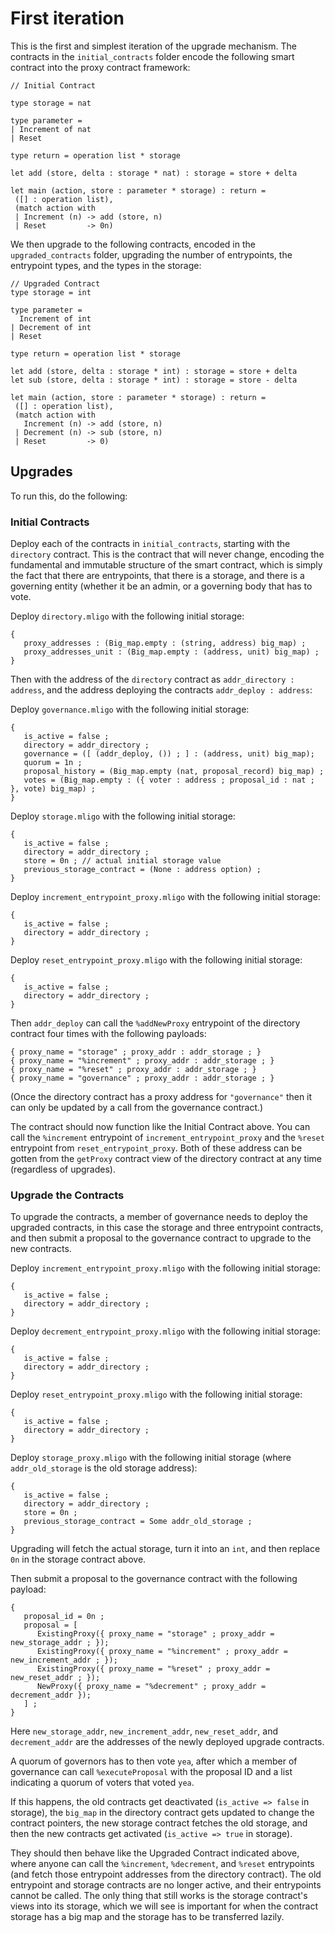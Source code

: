 # First iteration 

This is the first and simplest iteration of the upgrade mechanism. The contracts in the `initial_contracts` folder encode the following smart contract into the proxy contract framework: 

```
// Initial Contract

type storage = nat

type parameter =
| Increment of nat
| Reset

type return = operation list * storage

let add (store, delta : storage * nat) : storage = store + delta

let main (action, store : parameter * storage) : return =
 ([] : operation list), 
 (match action with
 | Increment (n) -> add (store, n)
 | Reset         -> 0n)
```

We then upgrade to the following contracts, encoded in the `upgraded_contracts` folder, upgrading the number of entrypoints, the entrypoint types, and the types in the storage:

```
// Upgraded Contract
type storage = int

type parameter =
  Increment of int
| Decrement of int
| Reset

type return = operation list * storage

let add (store, delta : storage * int) : storage = store + delta
let sub (store, delta : storage * int) : storage = store - delta
   
let main (action, store : parameter * storage) : return =
 ([] : operation list),
 (match action with
   Increment (n) -> add (store, n)
 | Decrement (n) -> sub (store, n)
 | Reset         -> 0)
 ```

## Upgrades 

To run this, do the following:

### Initial Contracts 

Deploy each of the contracts in `initial_contracts`, starting with the `directory` contract. This is the contract that will never change, encoding the fundamental and immutable structure of the smart contract, which is simply the fact that there are entrypoints, that there is a storage, and there is a governing entity (whether it be an admin, or a governing body that has to vote.

Deploy `directory.mligo` with the following initial storage:
```
{
   proxy_addresses : (Big_map.empty : (string, address) big_map) ;
   proxy_addresses_unit : (Big_map.empty : (address, unit) big_map) ; 
}
```

Then with the address of the `directory` contract as `addr_directory : address`, and the address deploying the contracts `addr_deploy : address`:

Deploy `governance.mligo` with the following initial storage:
```
{
   is_active = false ;
   directory = addr_directory ; 
   governance = ([ (addr_deploy, ()) ; ] : (address, unit) big_map);
   quorum = 1n ; 
   proposal_history = (Big_map.empty (nat, proposal_record) big_map) ; 
   votes = (Big_map.empty : ({ voter : address ; proposal_id : nat ; }, vote) big_map) ;
}
```

Deploy `storage.mligo` with the following initial storage:
```
{
   is_active = false ;
   directory = addr_directory ;
   store = 0n ; // actual initial storage value  
   previous_storage_contract = (None : address option) ;
}
```

Deploy `increment_entrypoint_proxy.mligo` with the following initial storage:
```
{
   is_active = false ;
   directory = addr_directory ;  
}
```

Deploy `reset_entrypoint_proxy.mligo` with the following initial storage:
```
{
   is_active = false ;
   directory = addr_directory ;  
}
```

Then `addr_deploy` can call the `%addNewProxy` entrypoint of the directory contract four times with the following payloads:
```
{ proxy_name = "storage" ; proxy_addr : addr_storage ; }
{ proxy_name = "%increment" ; proxy_addr : addr_storage ; }
{ proxy_name = "%reset" ; proxy_addr : addr_storage ; }
{ proxy_name = "governance" ; proxy_addr : addr_storage ; }
```
(Once the directory contract has a proxy address for `"governance"` then it can only be updated by a call from the governance contract.)

The contract should now function like the Initial Contract above. You can call the `%increment` entrypoint of `increment_entrypoint_proxy` and the `%reset` entrypoint from `reset_entrypoint_proxy`. Both of these address can be gotten from the `getProxy` contract view of the directory contract at any time (regardless of upgrades).

### Upgrade the Contracts

To upgrade the contracts, a member of governance needs to deploy the upgraded contracts, in this case the storage and three entrypoint contracts, and then submit a proposal to the governance contract to upgrade to the new contracts.

Deploy `increment_entrypoint_proxy.mligo` with the following initial storage:
```
{
   is_active = false ;
   directory = addr_directory ;  
}
```

Deploy `decrement_entrypoint_proxy.mligo` with the following initial storage:
```
{
   is_active = false ;
   directory = addr_directory ;  
}
```

Deploy `reset_entrypoint_proxy.mligo` with the following initial storage:
```
{
   is_active = false ;
   directory = addr_directory ;  
}
```

Deploy `storage_proxy.mligo` with the following initial storage (where `addr_old_storage` is the old storage address):
```
{
   is_active = false ;
   directory = addr_directory ;
   store = 0n ; 
   previous_storage_contract = Some addr_old_storage ; 
}
```
Upgrading will fetch the actual storage, turn it into an `int`, and then replace `0n` in the storage contract above.


Then submit a proposal to the governance contract with the following payload:
```
{
   proposal_id = 0n ;
   proposal = [
      ExistingProxy({ proxy_name = "storage" ; proxy_addr = new_storage_addr ; });
      ExistingProxy({ proxy_name = "%increment" ; proxy_addr = new_increment_addr ; });
      ExistingProxy({ proxy_name = "%reset" ; proxy_addr = new_reset_addr ; });
      NewProxy({ proxy_name = "%decrement" ; proxy_addr = decrement_addr });
   ] ;
}
```
Here `new_storage_addr`, `new_increment_addr`, `new_reset_addr`, and `decrement_addr` are the addresses of the newly deployed upgrade contracts.

A quorum of governors has to then vote `yea`, after which a member of governance can call `%executeProposal` with the proposal ID and a list indicating a quorum of voters that voted `yea`.

If this happens, the old contracts get deactivated (`is_active => false` in storage), the `big_map` in the directory contract gets updated to change the contract pointers, the new storage contract fetches the old storage, and then the new contracts get activated (`is_active => true` in storage).

They should then behave like the Upgraded Contract indicated above, where anyone can call the `%increment`, `%decrement`, and `%reset` entrypoints (and fetch those entrypoint addresses from the directory contract). The old entrypoint and storage contracts are no longer active, and their entrypoints cannot be called. The only thing that still works is the storage contract's views into its storage, which we will see is important for when the contract storage has a big map and the storage has to be transferred lazily.
